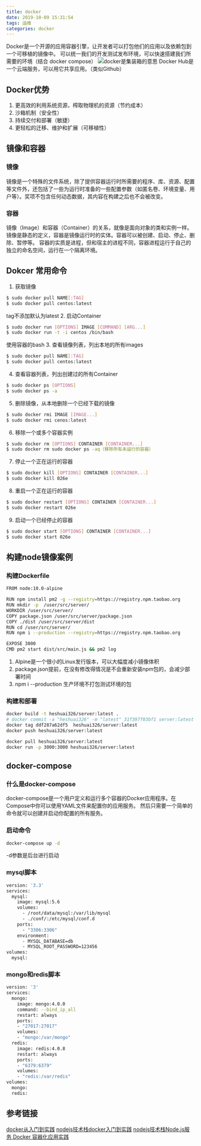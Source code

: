 ```yaml
---
title: docker
date: 2019-10-09 15:31:54
tags: 运维
categories: docker
---
```

Docker是一个开源的应用容器引擎，让开发者可以打包他们的应用以及依赖包到一个可移植的镜像中。
可以统一我们的开发测试发布环境，可以快速搭建我们所需要的环境（结合 docker compose）
![docker是集装箱的意思](https://gss3.bdstatic.com/7Po3dSag_xI4khGkpoWK1HF6hhy/baike/w%3D268%3Bg%3D0/sign=05f46e0580d4b31cf03c93bdbfed4042/2cf5e0fe9925bc31137974de55df8db1cb13704b.jpg)
Docker Hub是一个云端服务，可以用它共享应用。（类似Github）
## Docker优势
1. 更高效的利用系统资源，榨取物理机的资源（节约成本）
2. 沙箱机制（安全性）
3. 持续交付和部署（敏捷）
4. 更轻松的迁移、维护和扩展（可移植性）

## 镜像和容器
### 镜像
镜像是一个特殊的文件系统，除了提供容器运行时所需要的程序、库、资源、配置等文件外，还包括了一些为运行时准备的一些配置参数（如匿名卷、环境变量、用户等）。奖项不包含任何动态数据，其内容在构建之后也不会被改变。
### 容器
镜像（Image）和容器（Container）的关系，就像是面向对象的类和实例一样。
镜像是静态的定义，容器是镜像运行时的实体。容器可以被创建、启动、停止、删除、暂停等。
容器的实质是进程，但和宿主的进程不同，容器进程运行于自己的独立的命名空间，运行在一个隔离环境。

## Dokcer 常用命令
1. 获取镜像
``` bash
$ sudo docker pull NAME[:TAG]
$ sudo docker pull centos:latest
```
tag不添加默认为latest
2. 启动Container
``` bash
$ sudo docker run [OPTIONS] IMAGE [COMMAND] [ARG...]
$ sudo docker run -t -i centos /bin/bash
```
使用容器的bash
3. 查看镜像列表，列出本地的所有images
``` bash
$ sudo docker pull NAME[:TAG]
$ sudo docker pull centos:latest
```
4. 查看容器列表，列出创建过的所有Container
``` bash
$ sudo docker ps [OPTIONS]
$ sudo docker ps -a
```
5. 删除镜像，从本地删除一个已经下载的镜像
``` bash
$ sudo docker rmi IMAGE [IMAGE...]
$ sudo docker rmi cenos:latest
```
6. 移除一个或多个容器实例
``` bash
$ sudo docker rm [OPTIONS] CONTAINER [CONTAINER...]
$ sudo docker rm sudo docker ps -aq（移除所有未运行的容器）
```
7. 停止一个正在运行的容器
``` bash
$ sudo docker kill [OPTIONS] CONTAINER [CONTAINER...]
$ sudo docker kill 026e
```
8. 重启一个正在运行的容器
``` bash
$ sudo docker restart [OPTIONS] CONTAINER [CONTAINER...]
$ sudo docker restart 026e
```
9. 启动一个已经停止的容器
``` bash
$ sudo docker start [OPTIONS] CONTAINER [CONTAINER...]
$ sudo docker start 026e
```

## 构建node镜像案例
### 构建Dockerfile
``` bash
FROM node:10.0-alpine 

RUN npm install pm2 -g --registry=https://registry.npm.taobao.org
RUN mkdir -p  /user/src/server/
WORKDIR /user/src/server/
COPY package.json /user/src/server/package.json
COPY ./dist /user/src/server/dist
RUN cd /user/src/server/
RUN npm i --production --registry=https://registry.npm.taobao.org

EXPOSE 3000
CMD pm2 start dist/src/main.js && pm2 log
```
1. Alpine是一个很小的Linux发行版本，可以大幅度减小镜像体积
2. package.json提前，在没有修改得情况是不会重新安装npm包的，会减少部署时间
3. npm i --production 生产环境不打包测试环境的包

### 构建和部署
```bash
docker build -t heshuai326/server:latest .
# docker commit -a "heshuai326" -m "latest" 31f397f03bf1 server:latest
docker tag ddf287a62df5  heshuai326/server:latest
docker push heshuai326/server:latest

docker pull heshuai326/server:latest
docker run -p 3000:3000 heshuai326/server:latest
```

## docker-compose
### 什么是docker-compose
docker-compose是一个用户定义和运行多个容器的Docker应用程序。在Compose中你可以使用YAML文件来配置你的应用服务。
然后只需要一个简单的命令就可以创建并启动你配置的所有服务。
### 启动命令
```bash
docker-compose up -d
```
-d参数是后台进行启动
### mysql脚本
```bash
version: '3.3'
services:
  mysql:
    image: mysql:5.6
    volumes:
      - /root/data/mysql:/var/lib/mysql
      - ./conf/:/etc/mysql/conf.d
    ports:
      - "3306:3306"
    environment:
      - MYSQL_DATABASE=db
      - MYSQL_ROOT_PASSWORD=123456
volumes:
  mysql:
```
### mongo和redis脚本
```bash
version: '3'
services:
  mongo:
    image: mongo:4.0.0
    command: --bind_ip_all
    restart: always
    ports:
    - "27017:27017"
    volumes:
    - "mongo:/var/mongo"
  redis:
    image: redis:4.0.8
    restart: always
    ports:
    - "6379:6379"
    volumes:
    - "redis:/var/redis"
volumes:
  mongo:
  redis:
```

## 参考链接
[docker从入门到实践](https://yeasy.gitbooks.io/docker_practice/introduction/what.html)
[nodejs技术栈docker入门到实践](https://mp.weixin.qq.com/s/S7ksqF8z4SYJvcG1DOupNA)
[nodejs技术栈Node.js服务 Docker 容器化应用实践](https://mp.weixin.qq.com/s/ZUw_qLk3m77ATkYXpfP08A)